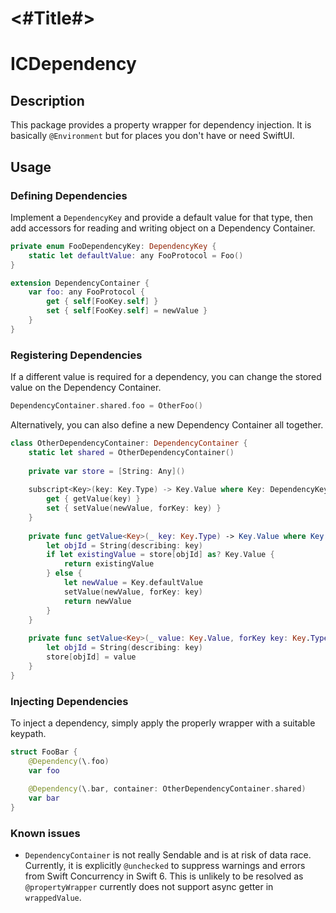 #  <#Title#>

# ICDependency

## Description
This package provides a property wrapper for dependency injection. It is basically `@Environment` but for places you don't have or need SwiftUI.

## Usage
### Defining Dependencies
Implement a `DependencyKey` and provide a default value for that type, then add accessors for reading and writing object on a Dependency Container.
```swift
private enum FooDependencyKey: DependencyKey {
    static let defaultValue: any FooProtocol = Foo()
}

extension DependencyContainer {
    var foo: any FooProtocol {
        get { self[FooKey.self] }
        set { self[FooKey.self] = newValue }
    }
}
```

### Registering Dependencies
If a different value is required for a dependency, you can change the stored value on the Dependency Container.
```swift
DependencyContainer.shared.foo = OtherFoo()
```

Alternatively, you can also define a new Dependency Container all together.
```swift
class OtherDependencyContainer: DependencyContainer {
    static let shared = OtherDependencyContainer()
    
    private var store = [String: Any]()
    
    subscript<Key>(key: Key.Type) -> Key.Value where Key: DependencyKey {
        get { getValue(key) }
        set { setValue(newValue, forKey: key) }
    }
    
    private func getValue<Key>(_ key: Key.Type) -> Key.Value where Key: DependencyKey {
        let objId = String(describing: key)
        if let existingValue = store[objId] as? Key.Value {
            return existingValue
        } else {
            let newValue = Key.defaultValue
            setValue(newValue, forKey: key)
            return newValue
        }
    }
    
    private func setValue<Key>(_ value: Key.Value, forKey key: Key.Type) where Key: DependencyKey {
        let objId = String(describing: key)
        store[objId] = value
    }
}
```

### Injecting Dependencies
To inject a dependency, simply apply the properly wrapper with a suitable keypath.
```swift
struct FooBar {
    @Dependency(\.foo)
    var foo
    
    @Dependency(\.bar, container: OtherDependencyContainer.shared)
    var bar
}
```

### Known issues
- `DependencyContainer` is not really Sendable and is at risk of data race. Currently, it is explicitly `@unchecked` to suppress warnings and errors from Swift Concurrency in Swift 6. This is unlikely to be resolved as `@propertyWrapper` currently does not support async getter in `wrappedValue`.
